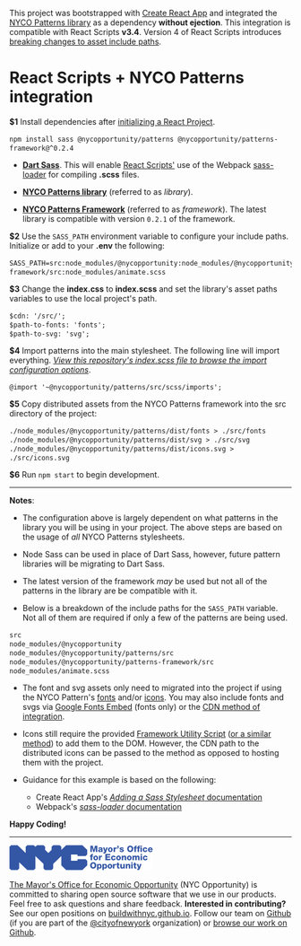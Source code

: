 This project was bootstrapped with [Create React App](https://github.com/facebook/create-react-app) and integrated the [NYCO Patterns library](https://nycopatterns.cityofnewyork.us) as a dependency **without ejection**. This integration is compatible with React Scripts **v3.4**. Version 4 of React Scripts introduces [breaking changes to asset include paths](https://github.com/facebook/create-react-app/issues/9870).

# React Scripts + NYCO Patterns integration

**$1** Install dependencies after [initializing a React Project](https://create-react-app.dev/docs/getting-started).

    npm install sass @nycopportunity/patterns @nycopportunity/patterns-framework@^0.2.4

* [**Dart Sass**](https://github.com/sass/dart-sass). This will enable [React Scripts'](https://github.com/facebook/create-react-app) use of the Webpack [sass-loader](https://webpack.js.org/loaders/sass-loader/) for compiling **.scss** files.

* [**NYCO Patterns library**](https://nycopatterns.cityofnewyork.us) (referred to as *library*).

* [**NYCO Patterns Framework**](https://github.com/CityOfNewYork/nyco-patterns-framework) (referred to as *framework*). The latest library is compatible with version `0.2.1` of the framework.

**$2** Use the `SASS_PATH` environment variable to configure your include paths. Initialize or add to your **.env** the following:

    SASS_PATH=src:node_modules/@nycopportunity:node_modules/@nycopportunity/patterns/src:node_modules/@nycopportunity/patterns-framework/src:node_modules/animate.scss

**$3** Change the **index.css** to **index.scss** and set the library's asset paths variables to use the local project's path.

    $cdn: '/src/';
    $path-to-fonts: 'fonts';
    $path-to-svg: 'svg';

**$4** Import patterns into the main stylesheet. The following line will import everything. [*View this repository's index.scss file to browse the import configuration options*](blob/main/src/index.scss).

    @import '~@nycopportunity/patterns/src/scss/imports';

**$5** Copy distributed assets from the NYCO Patterns framework into the src directory of the project:

    ./node_modules/@nycopportunity/patterns/dist/fonts > ./src/fonts
    ./node_modules/@nycopportunity/patterns/dist/svg > ./src/svg
    ./node_modules/@nycopportunity/patterns/dist/icons.svg > ./src/icons.svg

**$6** Run `npm start` to begin development.

---

**Notes**:

* The configuration above is largely dependent on what patterns in the library you will be using in your project. The above steps are based on the usage of *all* NYCO Patterns stylesheets.

* Node Sass can be used in place of Dart Sass, however, future pattern libraries will be migrating to Dart Sass.

* The latest version of the framework *may* be used but not all of the patterns in the library are be compatible with it.

* Below is a breakdown of the include paths for the `SASS_PATH` variable. Not all of them are required if only a few of the patterns are being used.

```
src
node_modules/@nycopportunity
node_modules/@nycopportunity/patterns/src
node_modules/@nycopportunity/patterns-framework/src
node_modules/animate.scss
```

* The font and svg assets only need to migrated into the project if using the NYCO Pattern's [fonts](https://github.com/IBM/plex) and/or [icons](https://nycopatterns.cityofnewyork.us/icons). You may also include fonts and svgs via [Google Fonts Embed](https://fonts.google.com/specimen/IBM+Plex+Sans) (fonts only) or the [CDN method of integration](https://github.com/CityOfNewYork/nyco-patterns-framework/blob/main/docs/installation.md#cdn).

* Icons still require the provided [Framework Utility Script](https://github.com/CityOfNewYork/nyco-patterns-framework/tree/main/src/utilities/icons) ([or a similar method](https://css-tricks.com/ajaxing-svg-sprite/)) to add them to the DOM. However, the CDN path to the distributed icons can be passed to the method as opposed to hosting them with the project.

* Guidance for this example is based on the following:
  * Create React App's [*Adding a Sass Stylesheet* documentation](https://create-react-app.dev/docs/adding-a-sass-stylesheet/)
  * Webpack's [*sass-loader* documentation](https://webpack.js.org/loaders/sass-loader/)

**Happy Coding!**

---

![The Mayor's Office for Economic Opportunity](NYCMOEO_SecondaryBlue256px.png)

[The Mayor's Office for Economic Opportunity](http://nyc.gov/opportunity) (NYC Opportunity) is committed to sharing open source software that we use in our products. Feel free to ask questions and share feedback. **Interested in contributing?** See our open positions on [buildwithnyc.github.io](http://buildwithnyc.github.io/). Follow our team on [Github](https://github.com/orgs/CityOfNewYork/teams/nycopportunity) (if you are part of the [@cityofnewyork](https://github.com/CityOfNewYork/) organization) or [browse our work on Github](https://github.com/search?q=nycopportunity).
